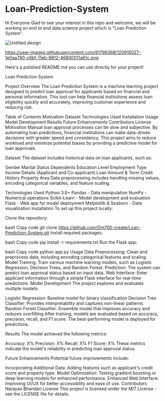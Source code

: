 # Loan-Prediction-System

Hi Everyone Glad to see your interest in this repo and welcome, we will be working on end to end data science project which is "Loan Prediction System".

![Untitled design](https://github.com/user-attachments/assets/a430fb90-1328-46ae-b2f0-59b81f840579)

https://user-images.githubusercontent.com/81796368/120915027-1e0aa780-c6bf-11eb-9812-46800011a61c.png


Here's a polished README.md you can use directly for your project!

Loan Prediction System

Project Overview
The Loan Prediction System is a machine learning project designed to predict loan approval for applicants based on financial and personal information. This tool can help financial institutions assess loan eligibility quickly and accurately, improving customer experience and reducing risk.

Table of Contents
Motivation
Dataset
Technologies Used
Installation
Usage
Model Development
Results
Future Enhancements
Contributors
License
Motivation
Manual loan approval processes can be slow and subjective. By automating loan predictions, financial institutions can make data-driven decisions with greater speed and consistency. This project aims to reduce workload and minimize potential biases by providing a predictive model for loan approvals.

Dataset
The dataset includes historical data on loan applicants, such as:

Gender
Marital Status
Dependents
Education Level
Employment Type
Income Details (Applicant and Co-applicant)
Loan Amount & Term
Credit History
Property Area
Data preprocessing includes handling missing values, encoding categorical variables, and feature scaling.

Technologies Used
Python 3.8+
Pandas - Data manipulation
NumPy - Numerical operations
Scikit-Learn - Model development and evaluation
Flask - Web app for model deployment
Matplotlib & Seaborn - Data visualization
Installation
To set up this project locally:

Clone the repository:

bash
Copy code
git clone https://github.com/Om700-create/Loan-Prediction-System.git
Install required packages:

bash
Copy code
pip install -r requirements.txt
Run the Flask app:

bash
Copy code
python app.py
Usage
Data Preprocessing: Clean and preprocess data, including encoding categorical features and scaling.
Model Training: Train various machine learning models, such as Logistic Regression, Decision Trees, and Random Forest.
Prediction: The system can predict loan approval status based on input data.
Web Interface: Enter applicant information through a simple Flask interface for real-time predictions.
Model Development
The project explores and evaluates multiple models:

Logistic Regression: Baseline model for binary classification
Decision Tree Classifier: Provides interpretability and captures non-linear patterns
Random Forest Classifier: Ensemble model that improves accuracy and reduces overfitting
After training, models are evaluated based on accuracy, precision, recall, and F1 score. The best-performing model is deployed for predictions.

Results
The model achieved the following metrics:

Accuracy: X%
Precision: X%
Recall: X%
F1 Score: X%
These metrics indicate the model's reliability in predicting loan approval status.

Future Enhancements
Potential future improvements include:

Incorporating Additional Data: Adding features such as applicant's credit score and property type.
Model Optimization: Testing gradient boosting or deep learning models for enhanced performance.
Enhanced Web Interface: Improving UI/UX for better accessibility and ease of use.
Contributors
Narayan Bhandari
License
This project is licensed under the MIT License - see the LICENSE file for details.



